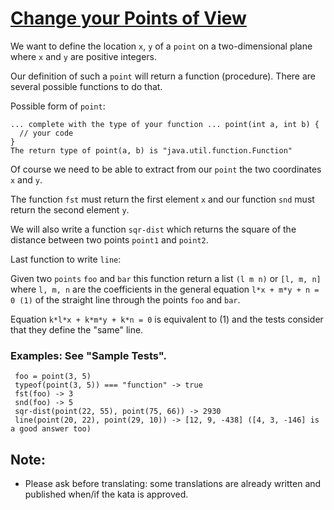 # [Change your Points of View](https://www.codewars.com/kata/change-your-points-of-view "https://www.codewars.com/kata/5ca3ae9bb7de3a0025c5c740")

We want to define the location `x`, `y` of a `point` on a two-dimensional plane where `x` and `y` are positive integers.

Our definition of such a `point` will return a function (procedure). There are several possible functions to do that.

Possible form of `point`:

```
... complete with the type of your function ... point(int a, int b) {
  // your code
}
The return type of point(a, b) is "java.util.function.Function"
```

Of course we need to be able to extract from our `point` the two coordinates `x` and `y`.

The function `fst` must return the first element `x` and our function `snd` must return the second element `y`.

We will also write a function `sqr-dist` which returns the square of the distance between two points `point1` and `point2`.

Last function to write `line`:

Given two `points` `foo` and `bar` this function return a list `(l m n)` or `[l, m, n]` where `l, m, n` are the coefficients in 
the general equation `l*x + m*y + n = 0 (1)` of the straight line through the points `foo` and `bar`.

Equation `k*l*x + k*m*y + k*n = 0` is equivalent to (1) and the tests consider that they define the "same" line.

### Examples: See "Sample Tests".

```
 foo = point(3, 5)
 typeof(point(3, 5)) === "function" -> true
 fst(foo) -> 3
 snd(foo) -> 5
 sqr-dist(point(22, 55), point(75, 66)) -> 2930
 line(point(20, 22), point(29, 10)) -> [12, 9, -438] ([4, 3, -146] is a good answer too)
```

## Note:

- Please ask before translating: some translations are already written and published when/if the kata is approved.